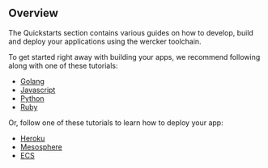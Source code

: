 ## Overview
The Quickstarts section contains various guides on how to develop, build and
deploy your applications using the wercker toolchain.

To get started right away with building your apps, we recommend following along
with one of these tutorials:
* [Golang](/quickstarts/building/golang.html)
* [Javascript](/quickstarts/building/javascript.html)
* [Python](/quickstarts/building/python.html)
* [Ruby](/quickstarts/building/ruby.html)

Or, follow one of these tutorials to learn how to deploy your app:

* [Heroku](/quickstarts/deploying/heroku.html)
* [Mesosphere](/quickstarts/deploying/mesosphere.html)
* [ECS](/quickstarts/deploying/mesosphere.html)
